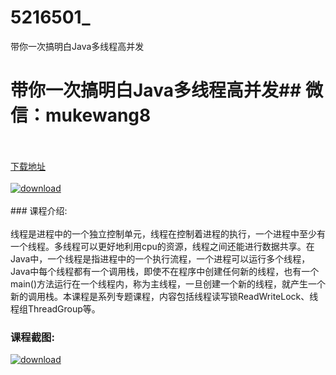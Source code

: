 # 5216501_
带你一次搞明白Java多线程高并发
# 带你一次搞明白Java多线程高并发## 微信：mukewang8
<br/></br>[下载地址](http://www.36tz.cn/article/5216501 "下载地址")
<br/></br>[![download](http://36tz.cn/muke_img/2020_11_1-118-300x193.png "下载地址")](http://www.36tz.cn/article/5216501 "下载地址")
<br/></br>### 课程介绍:<br/></br>线程是进程中的一个独立控制单元，线程在控制着进程的执行，一个进程中至少有一个线程。多线程可以更好地利用cpu的资源，线程之间还能进行数据共享。在Java中，一个线程是指进程中的一个执行流程，一个进程可以运行多个线程，Java中每个线程都有一个调用栈，即使不在程序中创建任何新的线程，也有一个main()方法运行在一个线程内，称为主线程，一旦创建一个新的线程，就产生一个新的调用栈。本课程是系列专题课程，内容包括线程读写锁ReadWriteLock、线程组ThreadGroup等。

### 课程截图:
[![download](http://36tz.cn/muke_img/2020_11_2-119.png "下载地址")](http://www.36tz.cn/article/5216501 "下载地址")
